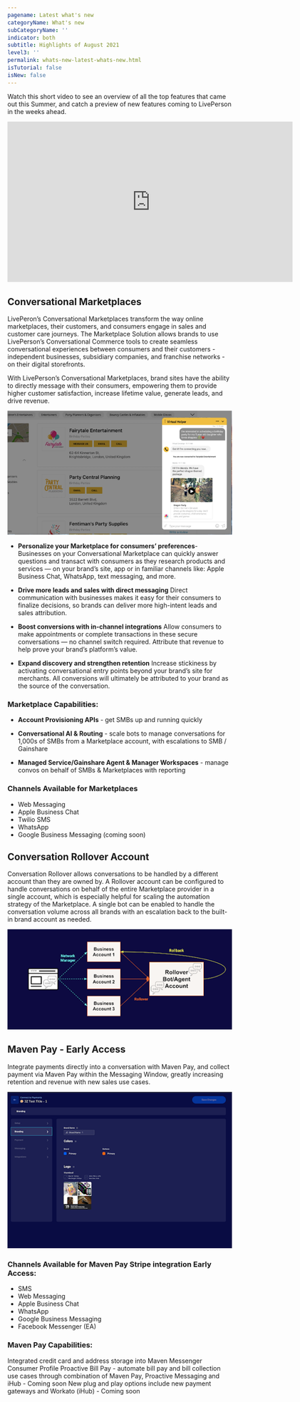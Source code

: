 ```yaml
---
pagename: Latest what's new
categoryName: What's new
subCategoryName: ''
indicator: both
subtitle: Highlights of August 2021
level3: ''
permalink: whats-new-latest-whats-new.html
isTutorial: false
isNew: false
---
```


Watch this short video to see an overview of all the top features that came out this Summer, and catch a preview of new features coming to LivePerson in the weeks ahead.

<iframe src="https://player.vimeo.com/video/548771475" width="640" height="360" frameborder="0" allow="autoplay; fullscreen; picture-in-picture" allowfullscreen></iframe>

## Conversational Marketplaces
LivePeron’s Conversational Marketplaces transform the way online marketplaces, their customers, and consumers engage in sales and customer care journeys. The Marketplace Solution allows brands to use LivePerson’s Conversational Commerce tools to create seamless conversational experiences between consumers and their customers - independent businesses, subsidiary companies, and franchise networks - on their digital storefronts. 

With LivePerson’s Conversational Marketplaces, brand sites have the ability to directly message with their consumers, empowering them to provide higher customer satisfaction, increase lifetime value, generate leads, and drive revenue. 

![](img/whats-new-aug-1.png)

* **Personalize your Marketplace for consumers’ preferences**-
Businesses on your Conversational Marketplace can quickly answer questions and transact with consumers as they research products and services — on your brand’s site, app or in familiar channels like: Apple Business Chat, WhatsApp, text messaging, and more.

* **Drive more leads and sales with direct messaging**
Direct communication with businesses makes it easy for their consumers to finalize decisions, so brands can deliver more high-intent leads and sales attribution. 

* **Boost conversions with in-channel integrations**
Allow consumers to make appointments or complete transactions in these secure conversations — no channel switch required. Attribute that revenue to help prove your brand’s platform’s value.

* **Expand discovery and strengthen retention**
Increase stickiness by activating conversational entry points beyond your brand’s site for merchants. All conversions will ultimately be attributed to your brand as the source of the conversation.

### Marketplace Capabilities:

* **Account Provisioning APIs** - get SMBs up and running quickly

* **Conversational AI & Routing** - scale bots to manage conversations for 1,000s of SMBs from a Marketplace account, with escalations to SMB / Gainshare

* **Managed Service/Gainshare Agent & Manager Workspaces** - manage convos on behalf of SMBs & Marketplaces with reporting

### Channels Available for Marketplaces 

* Web Messaging 
* Apple Business Chat
* Twilio SMS
* WhatsApp
* Google Business Messaging (coming soon)

## Conversation Rollover Account 
Conversation Rollover allows conversations to be handled by a different account than they are owned by. A Rollover account can be configured to handle conversations on behalf of the entire Marketplace provider in a single account, which is especially helpful for scaling the automation strategy of the Marketplace. A single bot can be enabled to handle the conversation volume across all brands with an escalation back to the built-in brand account as needed. 

![](img/whats-new-aug-2.png)

## Maven Pay - Early Access
Integrate payments directly into a conversation with Maven Pay, and collect payment via Maven Pay within the Messaging Window, greatly increasing retention and revenue with new sales use cases.

![](img/whats-new-aug-3.png)

### Channels Available for Maven Pay Stripe integration Early Access:
* SMS
* Web Messaging
* Apple Business Chat
* WhatsApp
* Google Business Messaging
* Facebook Messenger (EA)

### Maven Pay Capabilities:
Integrated credit card and address storage into Maven Messenger Consumer Profile
Proactive Bill Pay - automate bill pay and bill collection use cases through combination of Maven Pay, Proactive Messaging and iHub  - Coming soon
New plug and play options include new payment gateways and Workato (iHub) - Coming soon





